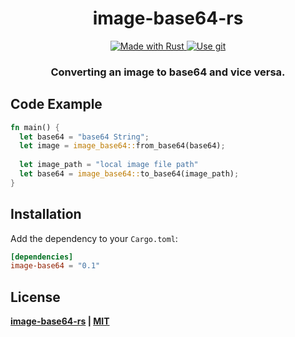<!--suppress HtmlDeprecatedAttribute -->
<div align="center">
    <h1>image-base64-rs</h1>
    <p>
        <a href="https://www.rust-lang.org/">
            <img src="https://img.shields.io/badge/Rust-000000?style=for-the-badge&logo=rust&logoColor=white" alt="Made with Rust">
        </a>
        <a href="https://github.com/Asthowen/image-base64-rs">
            <img src="https://img.shields.io/badge/Git-F05032?style=for-the-badge&logo=git&logoColor=white" alt="Use git">
        </a>
    </p>
    <h3>
        <strong>Converting an image to base64 and vice versa.</strong>
    </h3>
</div>

## Code Example

```rust
fn main() {
  let base64 = "base64 String";
  let image = image_base64::from_base64(base64);
  
  let image_path = "local image file path"
  let base64 = image_base64::to_base64(image_path); 
}
```

## Installation

Add the dependency to your `Cargo.toml`:

```toml
[dependencies]
image-base64 = "0.1"
```

## License
**[image-base64-rs](https://github.com/Asthowen/image-base64-rs) | [MIT](https://github.com/Asthowen/image-base64-rs/blob/main/LICENSE)**